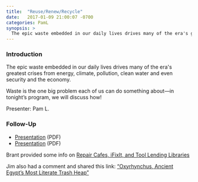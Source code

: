```yaml
---
title:  "Reuse/Renew/Recycle"
date:   2017-01-09 21:00:07 -0700
categories: PamL
synopsis: >
  The epic waste embedded in our daily lives drives many of the era's greatest crises from energy, climate, pollution, clean water and even security and the economy.
---
```


### Introduction

The epic waste embedded in our daily lives drives many of the era's greatest crises from energy, climate, pollution, clean water and even security and the economy. 

Waste is the one big problem each of us can do something about—in tonight’s program, we will discuss how!

Presenter: Pam L.

### Follow-Up

* [Presentation](/assets/present/2017/reduce-reuse-recycle-resources.pdf) (PDF) 
* [Presentation](/assets/present/2017/reduce-reuse-recycle-2.pdf) (PDF)

Brant provided some info on [Repair Cafes, iFixIt, and Tool Lending Libraries](/assets/present/repair-cafes.pdf)

Jim also had a comment and shared this link: [“Oxyrhynchus, Ancient Egypt’s Most Literate Trash Heap”](http://www.atlasobscura.com/articles/oxyrhynchus-ancient-egypts-most-literate-trash-heap)

